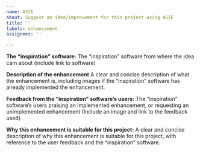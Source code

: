 ```yaml
---
name: ASIE
about: Suggest an idea/improvement for this project using ASIE
title: ''
labels: enhancement
assignees: ''

---
```


**The “inspiration” software:**
The “inspiration” software from where the idea cam about (include link to software)

**Description of the enhancement**
A clear and concise description of what the enhancement is, including images if the “inspiration” software has already implemented the enhancement.

**Feedback from the “inspiration” software’s users:**
The “inspiration” software’s users praising an implemented enhancement, or requesting an unimplemented enhancement (Include an image and link to the feedback used)

**Why this enhancement is suitable for this project:**
A clear and concise description of why this enhancement is suitable for this project, with reference to the user feedback and the “inspiration” software.
